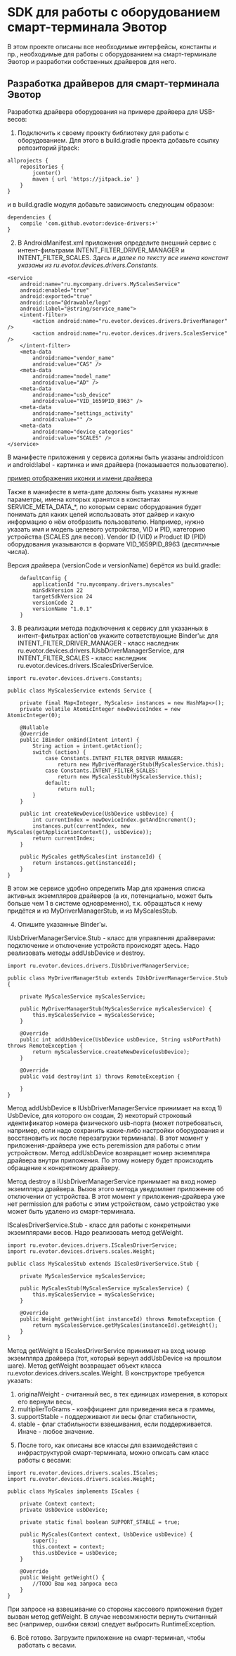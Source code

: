 # SDK для работы с оборудованием смарт-терминала Эвотор

В этом проекте описаны все необходимые интерфейсы, константы и пр., необходимые для работы с оборудованием на смарт-терминале Эвотор и разработки собственных драйверов для него.

## Разработка драйверов для смарт-терминала Эвотор

Разработка драйвера оборудования на примере драйвера для USB-весов:

1. Подключить к своему проекту библиотеку для работы с оборудованием. Для этого в build.gradle проекта добавьте ссылку репозиторий jitpack:

```
allprojects {
    repositories {
        jcenter()
        maven { url 'https://jitpack.io' }
    }
}
```

и в build.gradle модуля добавьте зависимость следующим образом:

```
dependencies {
    compile 'com.github.evotor:device-drivers:+'
}
```

2. В AndroidManifest.xml приложения определите внешний сервис c интент-фильтрами INTENT_FILTER_DRIVER_MANAGER и INTENT_FILTER_SCALES. *Здесь и далее по тексту все имена констант указаны из ru.evotor.devices.drivers.Constants.*

```
<service
    android:name="ru.mycompany.drivers.MyScalesService"
    android:enabled="true"
    android:exported="true"
    android:icon="@drawable/logo"
    android:label="@string/service_name">
    <intent-filter>
        <action android:name="ru.evotor.devices.drivers.DriverManager" />
        <action android:name="ru.evotor.devices.drivers.ScalesService" />
    </intent-filter>
    <meta-data
        android:name="vendor_name"
        android:value="CAS" />
    <meta-data
        android:name="model_name"
        android:value="AD" />
    <meta-data
        android:name="usb_device"
        android:value="VID_1659PID_8963" />
    <meta-data
        android:name="settings_activity"
        android:value="" />
    <meta-data
        android:name="device_categories"
        android:value="SCALES" />
</service>
```

В манифесте приложения у сервиса должны быть указаны android:icon и android:label - картинка и имя драйвера (показывается пользователю).

[пример отображения иконки и имени драйвера](icon_xmpl.png)

Также в манифесте в мета-дате должны быть указаны нужные параметры, имена которых хранятся в константах SERVICE_META_DATA_*, по которым сервис оборудования будет понимать для каких целей использовать этот дайвер и какую информацию о нём отобразить пользователю. Например, нужно указать имя и модель целевого устройства, VID и PID, категорию устройства (SCALES для весов).
Vendor ID (VID) и Product ID (PID) оборудования указываются в формате VID_1659PID_8963 (десятичные числа).

Версия драйвера (versionCode и versionName) берётся из build.gradle:

```
    defaultConfig {
        applicationId "ru.mycompany.drivers.myscales"
        minSdkVersion 22
        targetSdkVersion 24
        versionCode 2
        versionName "1.0.1"
    }
```

3. В реализации метода подключения к сервису для указанных в интент-фильтрах action'ов укажите сответствующие Binder'ы:
для INTENT_FILTER_DRIVER_MANAGER - класс наследник ru.evotor.devices.drivers.IUsbDriverManagerService,
для INTENT_FILTER_SCALES - класс наследник ru.evotor.devices.drivers.IScalesDriverService.

```
import ru.evotor.devices.drivers.Constants;

public class MyScalesService extends Service {

    private final Map<Integer, MyScales> instances = new HashMap<>();
    private volatile AtomicInteger newDeviceIndex = new AtomicInteger(0);

    @Nullable
    @Override
    public IBinder onBind(Intent intent) {
        String action = intent.getAction();
        switch (action) {
            case Constants.INTENT_FILTER_DRIVER_MANAGER:
                return new MyDriverManagerStub(MyScalesService.this);
            case Constants.INTENT_FILTER_SCALES:
                return new MyScalesStub(MyScalesService.this);
            default:
                return null;
        }
    }
	
    public int createNewDevice(UsbDevice usbDevice) {
        int currentIndex = newDeviceIndex.getAndIncrement();
        instances.put(currentIndex, new MyScales(getApplicationContext(), usbDevice));
        return currentIndex;
    }

    public MyScales getMyScales(int instanceId) {
        return instances.get(instanceId);
    }
}
```

В этом же сервисе удобно определить Map для хранения списка активных экземпляров драйверов (а их, потенциально, может быть больше чем 1 в системе одновременно), т.к. обращаться к нему придётся и из MyDriverManagerStub, и из MyScalesStub.

4. Опишите указанные Binder'ы.

IUsbDriverManagerService.Stub - класс для управления драйверами: подключение и отключение устройств происходят здесь. Надо реализовать методы addUsbDevice и destroy.

```
import ru.evotor.devices.drivers.IUsbDriverManagerService;

public class MyDriverManagerStub extends IUsbDriverManagerService.Stub {

    private MyScalesService myScalesService;

    public MyDriverManagerStub(MyScalesService myScalesService) {
        this.myScalesService = myScalesService;
    }

    @Override
    public int addUsbDevice(UsbDevice usbDevice, String usbPortPath) throws RemoteException {
        return myScalesService.createNewDevice(usbDevice);
    }

    @Override
    public void destroy(int i) throws RemoteException {

    }
}
```

Метод addUsbDevice в IUsbDriverManagerService принимает на вход 1) UsbDevice, для которого он создан, 2) некоторый строковый идентификатор номера физического usb-порта (может потребоваться, например, если надо сохранить какие-либо настройки оборудования и восстановить их после перезагрузки терминала). В этот момент у приложения-драйвера уже есть peremission для работы с этим устройством.
Метод addUsbDevice возвращает номер экземпляра драйвера внутри приложения. По этому номеру будет происходить обращение к конкретному драйверу.

Метод destroy в IUsbDriverManagerService принимает на вход номер экземпляра драйвера. Вызов этого метода уведомляет приложение об отключении от устройства. В этот момент у приложения-драйвера уже нет permission для работы с этим устройством, само устройство уже может быть удалено из смарт-терминала.

IScalesDriverService.Stub - класс для работы с конкретными экземплярами весов. Надо реализовать метод getWeight.

```
import ru.evotor.devices.drivers.IScalesDriverService;
import ru.evotor.devices.drivers.scales.Weight;

public class MyScalesStub extends IScalesDriverService.Stub {

    private MyScalesService myScalesService;

    public MyScalesStub(MyScalesService myScalesService) {
        this.myScalesService = myScalesService;
    }
	
    @Override
    public Weight getWeight(int instanceId) throws RemoteException {
        return myScalesService.getMyScales(instanceId).getWeight();
    }
}
````

Метод getWeight в IScalesDriverService принимает на вход номер экземпляра драйвера (тот, который вернул addUsbDevice на прошлом шаге).
Метод getWeight возвращает объект класса ru.evotor.devices.drivers.scales.Weight. В конструкторе требуется указать:
 1) originalWeight - считанный вес, в тех единицах измерения, в которых его вернули весы,
 2) multiplierToGrams - коэффициент для приведения веса в граммы,
 3) supportStable - поддерживают ли весы флаг стабильности,
 4) stable - флаг стабильности взвешивания, если поддерживается. Иначе - любое значение.

5. После того, как описаны все классы для взаимодействия с инфраструктурой смарт-терминала, можно описать сам класс работы с весами:

```
import ru.evotor.devices.drivers.scales.IScales;
import ru.evotor.devices.drivers.scales.Weight;

public class MyScales implements IScales {

    private Context context;
    private UsbDevice usbDevice;

    private static final boolean SUPPORT_STABLE = true;

    public MyScales(Context context, UsbDevice usbDevice) {
        super();
        this.context = context;
        this.usbDevice = usbDevice;
    }

    @Override
    public Weight getWeight() {
        //TODO Ваш код запроса веса
    }
}
```

При запросе на взвешивание со стороны кассового приложения будет вызван метод getWeight. В случае невозмжности вернуть считанный вес (например, ошибки связи) следует выбросить RuntimeException.

6. Всё готово. Загрузите приложение на смарт-терминал, чтобы работать с весами.
